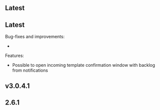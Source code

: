 ## Latest

## Latest
Bug-fixes and improvements:

-

Features:
- Possible to open incoming template confirmation window with backlog from notifications

## v3.0.4.1



## 2.6.1


